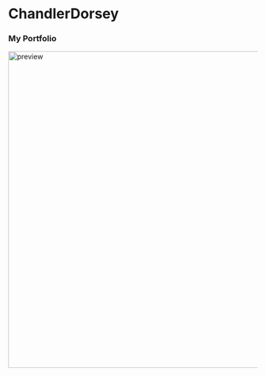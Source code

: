 # ChandlerDorsey
<h3>My Portfolio</h3>
<img width="640" alt="preview" src="https://user-images.githubusercontent.com/68806920/89253618-ba1cdb80-d5e2-11ea-981c-c40e8c7e3aa0.png">
